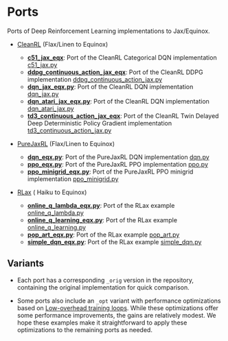 
# Ports

Ports of Deep Reinforcement Learning implementations to Jax/Equinox.

* [CleanRL](https://github.com/vwxyzjn/cleanrl) (Flax/Linen to Equinox)

  * [**c51_jax_eqx**](./ports/cleanrl/c51_jax_eqx): Port of the CleanRL Categorical DQN implementation [c51_jax.py](https://github.com/vwxyzjn/cleanrl/blob/master/cleanrl/c51_jax.py)
  * [**ddpg_continuous_action_jax_eqx**](./ports/cleanrl/ddpg_continuous_action_jax_eqx.py): Port of the CleanRL DDPG implementation [ddpg_continuous_action_jax.py](https://github.com/vwxyzjn/cleanrl/blob/master/cleanrl/ddpg_continuous_action_jax.py)
  * [**dqn_jax_eqx.py**](./ports/cleanrl/dqn_jax_eqx.py): Port of the CleanRL DQN implementation [dqn_jax.py](https://github.com/vwxyzjn/cleanrl/blob/master/cleanrl/dqn_jax.py)
  * [**dqn_atari_jax_eqx.py**](./ports/cleanrl/dqn_atari_jax_eqx.py): Port of the CleanRL DQN implementation [dqn_atari_jax.py](https://github.com/vwxyzjn/cleanrl/blob/master/cleanrl/dqn_atari_jax.py)
  * [**td3_continuous_action_jax_eqx**](./ports/cleanrl/td3_continuous_action_jax_eqx.py): Port of the CleanRL Twin Delayed Deep Deterministic Policy Gradient implementation [td3_continuous_action_jax.py](https://github.com/vwxyzjn/cleanrl/blob/master/cleanrl/td3_continuous_action_jax.py)
  
* [PureJaxRL](https://github.com/luchris429/purejaxrl) (Flax/Linen to Equinox)
  * [**dqn_eqx.py**](./ports/purejaxrl/dqn_eqx.py): Port of the PureJaxRL DQN implementation [dqn.py](https://github.com/luchris429/purejaxrl/blob/main/purejaxrl/dqn.py)
  * [**ppo_eqx.py**](./ports/purejaxrl/ppo_eqx.py): Port of the PureJaxRL PPO implementation [ppo.py](https://github.com/luchris429/purejaxrl/blob/main/purejaxrl/ppo.py)
  * [**ppo_minigrid_eqx.py**](./ports/purejaxrl/ppo_minigrid_eqx.py): Port of the PureJaxRL PPO minigrid implementation  [ppo_minigrid.py](https://github.com/luchris429/purejaxrl/blob/main/purejaxrl/ppo_minigrid.py)

* [RLax](https://github.com/google-deepmind/rlax) ( Haiku to Equinox)
  * [**online_q_lambda_eqx.py**](./ports/rlax/online_q_lambda_eqx.py): Port of the RLax example [online_q_lambda.py](https://github.com/google-deepmind/rlax/blob/master/examples/online_q_lambda.py)
  * [**online_q_learning_eqx.py**](./ports/rlax/online_q_learning_eqx.py): Port of the RLax example [online_q_learning.py](https://github.com/google-deepmind/rlax/blob/master/examples/online_q_learning.py)
  * [**pop_art_eqx.py**](./ports/rlax/pop_art_eqx.py): Port of the RLax example [pop_art.py](https://github.com/google-deepmind/rlax/blob/master/examples/pop_art.py)
  * [**simple_dqn_eqx.py**](./ports/rlax/simple_dqn_eqx.py): Port of the RLax example [simple_dqn.py](https://github.com/google-deepmind/rlax/blob/master/examples/simple_dqn.py)

## Variants

* Each port has a corresponding `_orig` version in the repository, containing the original implementation for quick comparison.

* Some ports also include an `_opt` variant with performance optimizations based on [Low-overhead training loops](https://docs.kidger.site/equinox/tricks/#low-overhead-training-loops). While these optimizations offer some performance improvements, the gains are relatively modest. We hope these examples make it straightforward to apply these optimizations to the remaining ports as needed.
